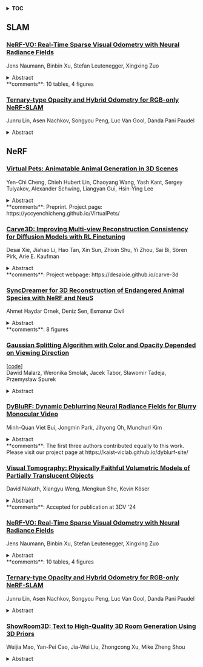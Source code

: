 <details>
  <summary><b>TOC</b></summary>
  <ol>
    <li><a href=#slam>SLAM</a></li>
      <ul>
        <li><a href=#NeRF-VO:-Real-Time-Sparse-Visual-Odometry-with-Neural-Radiance-Fields>NeRF-VO: Real-Time Sparse Visual Odometry with Neural Radiance Fields</a></li>
        <li><a href=#Ternary-type-Opacity-and-Hybrid-Odometry-for-RGB-only-NeRF-SLAM>Ternary-type Opacity and Hybrid Odometry for RGB-only NeRF-SLAM</a></li>
      </ul>
    </li>
    <li><a href=#nerf>NeRF</a></li>
      <ul>
        <li><a href=#Virtual-Pets:-Animatable-Animal-Generation-in-3D-Scenes>Virtual Pets: Animatable Animal Generation in 3D Scenes</a></li>
        <li><a href=#Carve3D:-Improving-Multi-view-Reconstruction-Consistency-for-Diffusion-Models-with-RL-Finetuning>Carve3D: Improving Multi-view Reconstruction Consistency for Diffusion Models with RL Finetuning</a></li>
        <li><a href=#SyncDreamer-for-3D-Reconstruction-of-Endangered-Animal-Species-with-NeRF-and-NeuS>SyncDreamer for 3D Reconstruction of Endangered Animal Species with NeRF and NeuS</a></li>
        <li><a href=#Gaussian-Splitting-Algorithm-with-Color-and-Opacity-Depended-on-Viewing-Direction>Gaussian Splitting Algorithm with Color and Opacity Depended on Viewing Direction</a></li>
        <li><a href=#DyBluRF:-Dynamic-Deblurring-Neural-Radiance-Fields-for-Blurry-Monocular-Video>DyBluRF: Dynamic Deblurring Neural Radiance Fields for Blurry Monocular Video</a></li>
        <li><a href=#Visual-Tomography:-Physically-Faithful-Volumetric-Models-of-Partially-Translucent-Objects>Visual Tomography: Physically Faithful Volumetric Models of Partially Translucent Objects</a></li>
        <li><a href=#NeRF-VO:-Real-Time-Sparse-Visual-Odometry-with-Neural-Radiance-Fields>NeRF-VO: Real-Time Sparse Visual Odometry with Neural Radiance Fields</a></li>
        <li><a href=#Ternary-type-Opacity-and-Hybrid-Odometry-for-RGB-only-NeRF-SLAM>Ternary-type Opacity and Hybrid Odometry for RGB-only NeRF-SLAM</a></li>
        <li><a href=#ShowRoom3D:-Text-to-High-Quality-3D-Room-Generation-Using-3D-Priors>ShowRoom3D: Text to High-Quality 3D Room Generation Using 3D Priors</a></li>
      </ul>
    </li>
  </ol>
</details>

## SLAM  

### [NeRF-VO: Real-Time Sparse Visual Odometry with Neural Radiance Fields](http://arxiv.org/abs/2312.13471)  
Jens Naumann, Binbin Xu, Stefan Leutenegger, Xingxing Zuo  
<details>  
  <summary>Abstract</summary>  
  <ol>  
    We introduce a novel monocular visual odometry (VO) system, NeRF-VO, that integrates learning-based sparse visual odometry for low-latency camera tracking and a neural radiance scene representation for sophisticated dense reconstruction and novel view synthesis. Our system initializes camera poses using sparse visual odometry and obtains view-dependent dense geometry priors from a monocular depth prediction network. We harmonize the scale of poses and dense geometry, treating them as supervisory cues to train a neural implicit scene representation. NeRF-VO demonstrates exceptional performance in both photometric and geometric fidelity of the scene representation by jointly optimizing a sliding window of keyframed poses and the underlying dense geometry, which is accomplished through training the radiance field with volume rendering. We surpass state-of-the-art methods in pose estimation accuracy, novel view synthesis fidelity, and dense reconstruction quality across a variety of synthetic and real-world datasets, while achieving a higher camera tracking frequency and consuming less GPU memory.  
  </ol>  
</details>  
**comments**: 10 tables, 4 figures  
  
### [Ternary-type Opacity and Hybrid Odometry for RGB-only NeRF-SLAM](http://arxiv.org/abs/2312.13332)  
Junru Lin, Asen Nachkov, Songyou Peng, Luc Van Gool, Danda Pani Paudel  
<details>  
  <summary>Abstract</summary>  
  <ol>  
    The opacity of rigid 3D scenes with opaque surfaces is considered to be of a binary type. However, we observed that this property is not followed by the existing RGB-only NeRF-SLAM. Therefore, we are motivated to introduce this prior into the RGB-only NeRF-SLAM pipeline. Unfortunately, the optimization through the volumetric rendering function does not facilitate easy integration of the desired prior. Instead, we observed that the opacity of ternary-type (TT) is well supported. In this work, we study why ternary-type opacity is well-suited and desired for the task at hand. In particular, we provide theoretical insights into the process of jointly optimizing radiance and opacity through the volumetric rendering process. Through exhaustive experiments on benchmark datasets, we validate our claim and provide insights into the optimization process, which we believe will unleash the potential of RGB-only NeRF-SLAM. To foster this line of research, we also propose a simple yet novel visual odometry scheme that uses a hybrid combination of volumetric and warping-based image renderings. More specifically, the proposed hybrid odometry (HO) additionally uses image warping-based coarse odometry, leading up to an order of magnitude final speed-up. Furthermore, we show that the proposed TT and HO well complement each other, offering state-of-the-art results on benchmark datasets in terms of both speed and accuracy.  
  </ol>  
</details>  
  
  



## NeRF  

### [Virtual Pets: Animatable Animal Generation in 3D Scenes](http://arxiv.org/abs/2312.14154)  
Yen-Chi Cheng, Chieh Hubert Lin, Chaoyang Wang, Yash Kant, Sergey Tulyakov, Alexander Schwing, Liangyan Gui, Hsin-Ying Lee  
<details>  
  <summary>Abstract</summary>  
  <ol>  
    Toward unlocking the potential of generative models in immersive 4D experiences, we introduce Virtual Pet, a novel pipeline to model realistic and diverse motions for target animal species within a 3D environment. To circumvent the limited availability of 3D motion data aligned with environmental geometry, we leverage monocular internet videos and extract deformable NeRF representations for the foreground and static NeRF representations for the background. For this, we develop a reconstruction strategy, encompassing species-level shared template learning and per-video fine-tuning. Utilizing the reconstructed data, we then train a conditional 3D motion model to learn the trajectory and articulation of foreground animals in the context of 3D backgrounds. We showcase the efficacy of our pipeline with comprehensive qualitative and quantitative evaluations using cat videos. We also demonstrate versatility across unseen cats and indoor environments, producing temporally coherent 4D outputs for enriched virtual experiences.  
  </ol>  
</details>  
**comments**: Preprint. Project page: https://yccyenchicheng.github.io/VirtualPets/  
  
### [Carve3D: Improving Multi-view Reconstruction Consistency for Diffusion Models with RL Finetuning](http://arxiv.org/abs/2312.13980)  
Desai Xie, Jiahao Li, Hao Tan, Xin Sun, Zhixin Shu, Yi Zhou, Sai Bi, Sören Pirk, Arie E. Kaufman  
<details>  
  <summary>Abstract</summary>  
  <ol>  
    Recent advancements in the text-to-3D task leverage finetuned text-to-image diffusion models to generate multi-view images, followed by NeRF reconstruction. Yet, existing supervised finetuned (SFT) diffusion models still suffer from multi-view inconsistency and the resulting NeRF artifacts. Although training longer with SFT improves consistency, it also causes distribution shift, which reduces diversity and realistic details. We argue that the SFT of multi-view diffusion models resembles the instruction finetuning stage of the LLM alignment pipeline and can benefit from RL finetuning (RLFT) methods. Essentially, RLFT methods optimize models beyond their SFT data distribution by using their own outputs, effectively mitigating distribution shift. To this end, we introduce Carve3D, a RLFT method coupled with the Multi-view Reconstruction Consistency (MRC) metric, to improve the consistency of multi-view diffusion models. To compute MRC on a set of multi-view images, we compare them with their corresponding renderings of the reconstructed NeRF at the same viewpoints. We validate the robustness of MRC with extensive experiments conducted under controlled inconsistency levels. We enhance the base RLFT algorithm to stabilize the training process, reduce distribution shift, and identify scaling laws. Through qualitative and quantitative experiments, along with a user study, we demonstrate Carve3D's improved multi-view consistency, the resulting superior NeRF reconstruction quality, and minimal distribution shift compared to longer SFT. Project webpage: https://desaixie.github.io/carve-3d.  
  </ol>  
</details>  
**comments**: Project webpage: https://desaixie.github.io/carve-3d  
  
### [SyncDreamer for 3D Reconstruction of Endangered Animal Species with NeRF and NeuS](http://arxiv.org/abs/2312.13832)  
Ahmet Haydar Ornek, Deniz Sen, Esmanur Civil  
<details>  
  <summary>Abstract</summary>  
  <ol>  
    The main aim of this study is to demonstrate how innovative view synthesis and 3D reconstruction techniques can be used to create models of endangered species using monocular RGB images. To achieve this, we employed SyncDreamer to produce unique perspectives and NeuS and NeRF to reconstruct 3D representations. We chose four different animals, including the oriental stork, frog, dragonfly, and tiger, as our subjects for this study. Our results show that the combination of SyncDreamer, NeRF, and NeuS techniques can successfully create 3D models of endangered animals. However, we also observed that NeuS produced blurry images, while NeRF generated sharper but noisier images. This study highlights the potential of modeling endangered animals and offers a new direction for future research in this field. By showcasing the effectiveness of these advanced techniques, we hope to encourage further exploration and development of techniques for preserving and studying endangered species.  
  </ol>  
</details>  
**comments**: 8 figures  
  
### [Gaussian Splitting Algorithm with Color and Opacity Depended on Viewing Direction](http://arxiv.org/abs/2312.13729)  
[[code](https://github.com/gmum/ViewingDirectionGaussianSplatting)]  
Dawid Malarz, Weronika Smolak, Jacek Tabor, Sławomir Tadeja, Przemysław Spurek  
<details>  
  <summary>Abstract</summary>  
  <ol>  
    Neural Radiance Fields (NeRFs) have demonstrated the remarkable potential of neural networks to capture the intricacies of 3D objects. By encoding the shape and color information within neural network weights, NeRFs excel at producing strikingly sharp novel views of 3D objects. Recently, numerous generalizations of NeRFs utilizing generative models have emerged, expanding its versatility. In contrast, Gaussian Splatting (GS) offers a similar renders quality with faster training and inference as it does not need neural networks to work. We encode information about the 3D objects in the set of Gaussian distributions that can be rendered in 3D similarly to classical meshes. Unfortunately, GS are difficult to condition since they usually require circa hundred thousand Gaussian components. To mitigate the caveats of both models, we propose a hybrid model that uses GS representation of the 3D object's shape and NeRF-based encoding of color and opacity. Our model uses Gaussian distributions with trainable positions (i.e. means of Gaussian), shape (i.e. covariance of Gaussian), color and opacity, and neural network, which takes parameters of Gaussian and viewing direction to produce changes in color and opacity. Consequently, our model better describes shadows, light reflections, and transparency of 3D objects.  
  </ol>  
</details>  
  
### [DyBluRF: Dynamic Deblurring Neural Radiance Fields for Blurry Monocular Video](http://arxiv.org/abs/2312.13528)  
Minh-Quan Viet Bui, Jongmin Park, Jihyong Oh, Munchurl Kim  
<details>  
  <summary>Abstract</summary>  
  <ol>  
    Video view synthesis, allowing for the creation of visually appealing frames from arbitrary viewpoints and times, offers immersive viewing experiences. Neural radiance fields, particularly NeRF, initially developed for static scenes, have spurred the creation of various methods for video view synthesis. However, the challenge for video view synthesis arises from motion blur, a consequence of object or camera movement during exposure, which hinders the precise synthesis of sharp spatio-temporal views. In response, we propose a novel dynamic deblurring NeRF framework for blurry monocular video, called DyBluRF, consisting of an Interleave Ray Refinement (IRR) stage and a Motion Decomposition-based Deblurring (MDD) stage. Our DyBluRF is the first that addresses and handles the novel view synthesis for blurry monocular video. The IRR stage jointly reconstructs dynamic 3D scenes and refines the inaccurate camera pose information to combat imprecise pose information extracted from the given blurry frames. The MDD stage is a novel incremental latent sharp-rays prediction (ILSP) approach for the blurry monocular video frames by decomposing the latent sharp rays into global camera motion and local object motion components. Extensive experimental results demonstrate that our DyBluRF outperforms qualitatively and quantitatively the very recent state-of-the-art methods. Our project page including source codes and pretrained model are publicly available at https://kaist-viclab.github.io/dyblurf-site/.  
  </ol>  
</details>  
**comments**: The first three authors contributed equally to this work. Please
  visit our project page at https://kaist-viclab.github.io/dyblurf-site/  
  
### [Visual Tomography: Physically Faithful Volumetric Models of Partially Translucent Objects](http://arxiv.org/abs/2312.13494)  
David Nakath, Xiangyu Weng, Mengkun She, Kevin Köser  
<details>  
  <summary>Abstract</summary>  
  <ol>  
    When created faithfully from real-world data, Digital 3D representations of objects can be useful for human or computer-assisted analysis. Such models can also serve for generating training data for machine learning approaches in settings where data is difficult to obtain or where too few training data exists, e.g. by providing novel views or images in varying conditions. While the vast amount of visual 3D reconstruction approaches focus on non-physical models, textured object surfaces or shapes, in this contribution we propose a volumetric reconstruction approach that obtains a physical model including the interior of partially translucent objects such as plankton or insects. Our technique photographs the object under different poses in front of a bright white light source and computes absorption and scattering per voxel. It can be interpreted as visual tomography that we solve by inverse raytracing. We additionally suggest a method to convert non-physical NeRF media into a physically-based volumetric grid for initialization and illustrate the usefulness of the approach using two real-world plankton validation sets, the lab-scanned models being finally also relighted and virtually submerged in a scenario with augmented medium and illumination conditions. Please visit the project homepage at www.marine.informatik.uni-kiel.de/go/vito  
  </ol>  
</details>  
**comments**: Accepted for publication at 3DV '24  
  
### [NeRF-VO: Real-Time Sparse Visual Odometry with Neural Radiance Fields](http://arxiv.org/abs/2312.13471)  
Jens Naumann, Binbin Xu, Stefan Leutenegger, Xingxing Zuo  
<details>  
  <summary>Abstract</summary>  
  <ol>  
    We introduce a novel monocular visual odometry (VO) system, NeRF-VO, that integrates learning-based sparse visual odometry for low-latency camera tracking and a neural radiance scene representation for sophisticated dense reconstruction and novel view synthesis. Our system initializes camera poses using sparse visual odometry and obtains view-dependent dense geometry priors from a monocular depth prediction network. We harmonize the scale of poses and dense geometry, treating them as supervisory cues to train a neural implicit scene representation. NeRF-VO demonstrates exceptional performance in both photometric and geometric fidelity of the scene representation by jointly optimizing a sliding window of keyframed poses and the underlying dense geometry, which is accomplished through training the radiance field with volume rendering. We surpass state-of-the-art methods in pose estimation accuracy, novel view synthesis fidelity, and dense reconstruction quality across a variety of synthetic and real-world datasets, while achieving a higher camera tracking frequency and consuming less GPU memory.  
  </ol>  
</details>  
**comments**: 10 tables, 4 figures  
  
### [Ternary-type Opacity and Hybrid Odometry for RGB-only NeRF-SLAM](http://arxiv.org/abs/2312.13332)  
Junru Lin, Asen Nachkov, Songyou Peng, Luc Van Gool, Danda Pani Paudel  
<details>  
  <summary>Abstract</summary>  
  <ol>  
    The opacity of rigid 3D scenes with opaque surfaces is considered to be of a binary type. However, we observed that this property is not followed by the existing RGB-only NeRF-SLAM. Therefore, we are motivated to introduce this prior into the RGB-only NeRF-SLAM pipeline. Unfortunately, the optimization through the volumetric rendering function does not facilitate easy integration of the desired prior. Instead, we observed that the opacity of ternary-type (TT) is well supported. In this work, we study why ternary-type opacity is well-suited and desired for the task at hand. In particular, we provide theoretical insights into the process of jointly optimizing radiance and opacity through the volumetric rendering process. Through exhaustive experiments on benchmark datasets, we validate our claim and provide insights into the optimization process, which we believe will unleash the potential of RGB-only NeRF-SLAM. To foster this line of research, we also propose a simple yet novel visual odometry scheme that uses a hybrid combination of volumetric and warping-based image renderings. More specifically, the proposed hybrid odometry (HO) additionally uses image warping-based coarse odometry, leading up to an order of magnitude final speed-up. Furthermore, we show that the proposed TT and HO well complement each other, offering state-of-the-art results on benchmark datasets in terms of both speed and accuracy.  
  </ol>  
</details>  
  
### [ShowRoom3D: Text to High-Quality 3D Room Generation Using 3D Priors](http://arxiv.org/abs/2312.13324)  
Weijia Mao, Yan-Pei Cao, Jia-Wei Liu, Zhongcong Xu, Mike Zheng Shou  
<details>  
  <summary>Abstract</summary>  
  <ol>  
    We introduce ShowRoom3D, a three-stage approach for generating high-quality 3D room-scale scenes from texts. Previous methods using 2D diffusion priors to optimize neural radiance fields for generating room-scale scenes have shown unsatisfactory quality. This is primarily attributed to the limitations of 2D priors lacking 3D awareness and constraints in the training methodology. In this paper, we utilize a 3D diffusion prior, MVDiffusion, to optimize the 3D room-scale scene. Our contributions are in two aspects. Firstly, we propose a progressive view selection process to optimize NeRF. This involves dividing the training process into three stages, gradually expanding the camera sampling scope. Secondly, we propose the pose transformation method in the second stage. It will ensure MVDiffusion provide the accurate view guidance. As a result, ShowRoom3D enables the generation of rooms with improved structural integrity, enhanced clarity from any view, reduced content repetition, and higher consistency across different perspectives. Extensive experiments demonstrate that our method, significantly outperforms state-of-the-art approaches by a large margin in terms of user study.  
  </ol>  
</details>  
  
  



